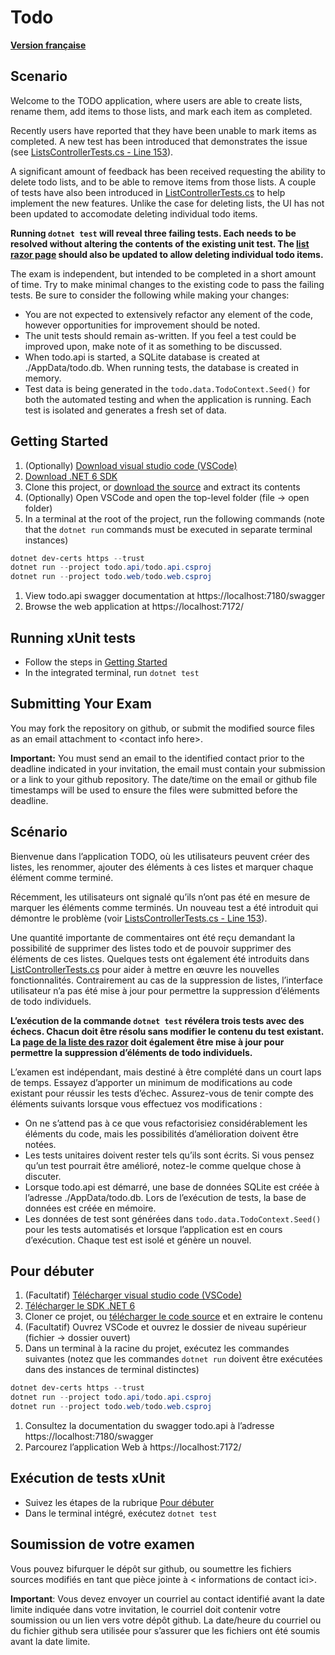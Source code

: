 # Todo

**[Version française](#scénario)**

## Scenario
Welcome to the TODO application, where users are able to create lists, rename them, add items to those lists, and mark each item as completed. 

Recently users have reported that they have been unable to mark items as completed. A new test has been introduced that demonstrates the issue (see [ListsControllerTests.cs - Line 153](./todo.api.test/ListsControllerTests.cs)).

A significant amount of feedback has been received requesting the ability to delete todo lists, and to be able to remove items from those lists. A couple of tests have also been introduced in [ListControllerTests.cs](./todo.web.test/ListControllerTests.cs) to help implement the new features. Unlike the case for deleting lists, the UI has not been updated to accomodate deleting individual todo items.

**Running `dotnet test` will reveal three failing tests. Each needs to be resolved without altering the contents of the existing unit test. The [list razor page](./todo.web/Views/List/List.cshtml) should also be updated to allow deleting individual todo items.**

The exam is independent, but intended to be completed in a short amount of time. Try to make minimal changes to the existing code to pass the failing tests. Be sure to consider the following while making your changes:

* You are not expected to extensively refactor any element of the code, however opportunities for improvement should be noted.
* The unit tests should remain as-written. If you feel a test could be improved upon, make note of it as something to be discussed.
* When todo.api is started, a SQLite database is created at ./AppData/todo.db. When running tests, the database is created in memory.
* Test data is being generated in the `todo.data.TodoContext.Seed()` for both the automated testing and when the application is running. Each test is isolated and generates a fresh set of data.

## Getting Started
1. (Optionally) [Download visual studio code (VSCode)](https://code.visualstudio.com/download)
1. [Download .NET 6 SDK](https://dotnet.microsoft.com/en-us/download/dotnet/6.0)
1. Clone this project, or [download the source](https://github.com/tc-ca/todo/archive/refs/heads/main.zip) and extract its contents
1. (Optionally) Open VSCode and open the top-level folder (file -> open folder)
1. In a terminal at the root of the project, run the following commands (note that the `dotnet run` commands must be executed in separate terminal instances)

``` PowerShell
dotnet dev-certs https --trust
dotnet run --project todo.api/todo.api.csproj
dotnet run --project todo.web/todo.web.csproj
```

1. View todo.api swagger documentation at https://localhost:7180/swagger
1. Browse the web application at https://localhost:7172/

## Running xUnit tests
* Follow the steps in [Getting Started](#getting-started)
* In the integrated terminal, run `dotnet test`

## Submitting Your Exam
You may fork the repository on github, or submit the modified source files as an email attachment to &lt;contact info here&gt;.

**Important:** You must send an email to the identified contact prior to the deadline indicated in your invitation, the email must contain your submission or a link to your github repository. The date/time on the email or github file timestamps will be used to ensure the files were submitted before the deadline.

## Scénario
Bienvenue dans l’application TODO, où les utilisateurs peuvent créer des listes, les renommer, ajouter des éléments à ces listes et marquer chaque élément comme terminé. 

Récemment, les utilisateurs ont signalé qu’ils n’ont pas été en mesure de marquer les éléments comme terminés. Un nouveau test a été introduit qui démontre le problème (voir [ListsControllerTests.cs - Line 153](./todo.api.test/ListsControllerTests.cs)).

Une quantité importante de commentaires ont été reçu demandant la possibilité de supprimer des listes todo et de pouvoir supprimer des éléments de ces listes. Quelques tests ont également été introduits dans [ListControllerTests.cs](./todo.web.test/ListControllerTests.cs) pour aider à mettre en œuvre les nouvelles fonctionnalités. Contrairement au cas de la suppression de listes, l’interface utilisateur n’a pas été mise à jour pour permettre la suppression d’éléments de todo individuels.

**L’exécution de la commande `dotnet test` révélera trois tests avec des échecs. Chacun doit être résolu sans modifier le contenu du test existant. La [page de la liste des razor](./todo.web/Views/List/List.cshtml) doit également être mise à jour pour permettre la suppression d’éléments de todo individuels.**

L’examen est indépendant, mais destiné à être complété dans un court laps de temps. Essayez d’apporter un minimum de modifications au code existant pour réussir les tests d’échec. Assurez-vous de tenir compte des éléments suivants lorsque vous effectuez vos modifications :

* On ne s’attend pas à ce que vous refactorisiez considérablement les éléments du code, mais les possibilités d’amélioration doivent être notées.
* Les tests unitaires doivent rester tels qu’ils sont écrits. Si vous pensez qu’un test pourrait être amélioré, notez-le comme quelque chose à discuter.
* Lorsque todo.api est démarré, une base de données SQLite est créée à l’adresse ./AppData/todo.db. Lors de l’exécution de tests, la base de données est créée en mémoire.
* Les données de test sont générées dans `todo.data.TodoContext.Seed()` pour les tests automatisés et lorsque l’application est en cours d’exécution. Chaque test est isolé et génère un nouvel.

## Pour débuter
1. (Facultatif) [Télécharger visual studio code (VSCode)](https://code.visualstudio.com/download)
1. [Télécharger le SDK .NET 6](https://dotnet.microsoft.com/en-us/download/dotnet/6.0)
1. Cloner ce projet, ou [télécharger le code source](https://github.com/tc-ca/todo/archive/refs/heads/main.zip) et en extraire le contenu 
1. (Facultatif) Ouvrez VSCode et ouvrez le dossier de niveau supérieur (fichier -> dossier ouvert) 
1. Dans un terminal à la racine du projet, exécutez les commandes suivantes (notez que les commandes `dotnet run` doivent être exécutées dans des instances de terminal distinctes) 

``` PowerShell
dotnet dev-certs https --trust
dotnet run --project todo.api/todo.api.csproj
dotnet run --project todo.web/todo.web.csproj
```

1. Consultez la documentation du swagger todo.api à l’adresse https://localhost:7180/swagger
1. Parcourez l’application Web à https://localhost:7172/

## Exécution de tests xUnit 
* Suivez les étapes de la rubrique [Pour débuter](#pour-débuter)
* Dans le terminal intégré, exécutez `dotnet test`

## Soumission de votre examen
Vous pouvez bifurquer le dépôt sur github, ou soumettre les fichiers sources modifiés en tant que pièce jointe à < informations de contact ici>. 

**Important**: Vous devez envoyer un courriel au contact identifié avant la date limite indiquée dans votre invitation, le courriel doit contenir votre soumission ou un lien vers votre dépôt github. La date/heure du courriel ou du fichier github sera utilisée pour s’assurer que les fichiers ont été soumis avant la date limite. 

